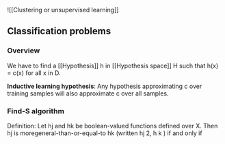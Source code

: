 
![[Clustering or unsupervised learning]]

## Classification problems

### Overview

We have to find a [[Hypothesis]] h in [[Hypothesis space]] H such that h(x) = c(x) for all x in D.

**Inductive learning hypothesis**: Any hypothesis approximating c over training samples will also approximate c over all samples.

### Find-S algorithm

Definition: Let hj and hk be boolean-valued functions defined over X. Then hj is
moregeneral-than-or-equal-to hk (written hj 2, h k ) if and only if

